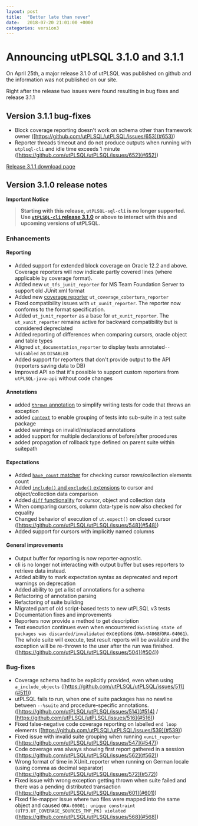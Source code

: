 ```yaml
---
layout: post
title:  "Better late than never"
date:   2018-07-20 21:01:00 +0000
categories: version3
---
```



# Announcing utPLSQL 3.1.0 and 3.1.1


On April 25th, a major release 3.1.0 of utPLSQL was published on github and the information was not published on our site.

Right after the release two issues were found resulting in bug fixes and release 3.1.1

## Version 3.1.1 bug-fixes
- Block coverage reporting doesn't work on schema other than framework owner ([https://github.com/utPLSQL/utPLSQL/issues/653](#653))
- Reporter threads timeout and do not produce outputs when running with `utplsql-cli` and idle time exceeds 1 minute ([https://github.com/utPLSQL/utPLSQL/issues/652](#652))

[Release 3.1.1 download page](https://github.com/utPLSQL/utPLSQL/releases/tag/v3.1.1)


## Version 3.1.0 release notes

**Important Notice**
> **Starting with this release, `utPLSQL-sql-cli` is no longer supported.**
> **Use [`utPLSQL-cli` release 3.1.0](https://github.com/utPLSQL/utPLSQL-cli/releases) or above to interact with this and upcoming versions of utPLSQL.**

### Enhancements

#### Reporting
* Added support for extended block coverage on Oracle 12.2 and above. Coverage reporters will now indicate partly covered lines (where applicable by coverage format).
* Added new `ut_tfs_junit_reporter` for MS Team Foundation Server to support old JUnit xml format
* Added new [coverage reporter](https://github.com/utPLSQL/utPLSQL/blob/develop/docs/userguide/coverage.md) `ut_coverage_cobertura_reporter`
* Fixed compatibility issues with `ut_xunit_reporter`. The reporter now conforms to the format specification.
* Added `ut_junit_reporter` as a base for `ut_xunit_reporter`. The `ut_xunit_reporter` remains active for backward compatibility but is considered depreciated
* Added reporting of differences when comparing cursors, oracle object and table types
* Aligned `ut_documentation_reporter` to display tests annotated`--%disabled` as `DISABLED`
* Added support for reporters that don't provide output to the API (reporters saving data to DB)
* Improved API so that it's possible to support custom reporters from `utPLSQL-java-api` without code changes

#### Annotations
* added [`throws` annotation](https://github.com/utPLSQL/utPLSQL/blob/develop/docs/userguide/annotations.md#throws) to simplify writing tests for code that throws an exception
* added [`context`](https://github.com/utPLSQL/utPLSQL/blob/develop/docs/userguide/annotations.md#context) to enable grouping of tests into sub-suite in a test suite package
* added warnings on invalid/misplaced annotations
* added support for multiple declarations of before/after procedures
* added propagation of rollback type defined on parent suite within suitepath

#### Expectations
* Added [`have_count` matcher](https://github.com/utPLSQL/utPLSQL/blob/develop/docs/userguide/expectations.md#have_count) for checking cursor rows/collection elements count
* Added [`include()` and `exclude()` extensions](https://github.com/utPLSQL/utPLSQL/blob/develop/docs/userguide/advanced_data_comparison.md#excluding-elements-from-data-comparison) to cursor and object/collection data comparison
* Added [`diff` functionality](https://github.com/utPLSQL/utPLSQL/blob/develop/docs/userguide/expectations.md#diff-functionality-for-compound-data-types) for cursor, object and collection data 
* When comparing cursors, column data-type is now also checked for equality
* Changed behavior of execution of `ut.expect()` on closed cursor ([https://github.com/utPLSQL/utPLSQL/issues/548](#548))
* Added support for cursors with implicitly named columns

#### General improvements
* Output buffer for reporting is now reporter-agnostic.
* cli is no longer not interacting with output buffer but uses reporters to retrieve data instead.
* Added ability to mark expectation syntax as deprecated and report warnings on deprecation
* Added ability to get a list of annotations for a schema
* Refactoring of annotation parsing 
* Refactoring of suite building
* Migrated part of old script-based tests to new utPLSQL v3 tests
* Documentation fixes and improvements
* Reporters now provide a method to get description
* Test execution continues even when encountered `Existing state of packages was discarded/invalidated` exceptions (`ORA-04068`/`ORA-04061`). The whole suite will execute, test result reports will be available and the exception will be re-thrown to the user after the run was finished. ([https://github.com/utPLSQL/utPLSQL/issues/504](#504))

### Bug-fixes
* Coverage schema had to be explicitly provided, even when using `a_include_objects` ([https://github.com/utPLSQL/utPLSQL/issues/511](#511))
* utPLSQL fails to run, when one of suite packages has no newline between `--%suite` and procedure-specific annotations. ([https://github.com/utPLSQL/utPLSQL/issues/514](#514) / [https://github.com/utPLSQL/utPLSQL/issues/516](#516))
* Fixed false-negative code coverage reporting on labelled `end loop ` elements ([https://github.com/utPLSQL/utPLSQL/issues/539](#539))
* Fixed issue with invalid suite grouping when running `xunit_reporter` ([https://github.com/utPLSQL/utPLSQL/issues/547](#547))
* Code coverage was always showing first report gathered in a session ([https://github.com/utPLSQL/utPLSQL/issues/562](#562))
* Wrong format of time in XUnit_reporter when running on German locale (using comma as decimal separator) ([https://github.com/utPLSQL/utPLSQL/issues/572](#572))
* Fixed issue with wrong exception getting thrown when suite failed and there was a pending distributed transaction ([https://github.com/utPLSQL/utPLSQL/issues/601](#601))
* Fixed file-mapper issue where two files were mapped into the same object and caused `ORA-00001: unique constraint (UTP3.UT_COVERAGE_SOURCES_TMP_PK) violated` ([https://github.com/utPLSQL/utPLSQL/issues/568](#568))
